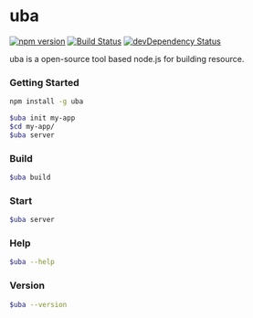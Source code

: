 # uba

[![npm version](https://img.shields.io/npm/v/uba.svg)](https://www.npmjs.com/package/uba)
[![Build Status](https://img.shields.io/travis/iuap-design/uba/update.svg)](https://travis-ci.org/iuap-design/uba)
[![devDependency Status](https://img.shields.io/david/dev/iuap-design/uba.svg)](https://david-dm.org/iuap-design/uba#info=devDependencies)


uba is a open-source tool based node.js for building resource.

### Getting Started

```sh
npm install -g uba

$uba init my-app
$cd my-app/
$uba server

```
### Build
```sh
$uba build
```

### Start
```sh
$uba server
```

### Help
```sh
$uba --help
```

### Version
```sh
$uba --version
```
